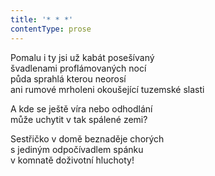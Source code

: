 ```yaml
---
title: '* * *'
contentType: prose
---
```


<section>

Pomalu i ty jsi už kabát posešívaný  
švadlenami proflámovaných nocí  
půda sprahlá kterou neorosí  
ani rumové mrholeni okoušející tuzemské slasti

A kde se ještě víra nebo odhodlání  
může uchytit v tak spálené zemi?

Sestřičko v domě beznaděje chorých  
s jediným odpočívadlem spánku  
v komnatě doživotní hluchoty!

</section>
